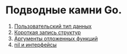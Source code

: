 # Подводные камни Go.

1. [Пользовательский тип данных](https://github.com/Delgus/underwater-stones/tree/master/your-type/README.MD)
2. [Короткая запись структур](https://github.com/Delgus/underwater-stones/tree/master/short_init_struct/README.MD)
3. [Аргументы отложенных функций](https://github.com/Delgus/underwater-stones/tree/master/defer/readme.md)
4. [nil и интерфейсы](https://github.com/Delgus/underwater-stones/tree/master/nil/README.MD)
